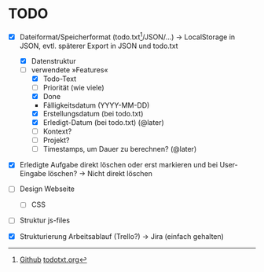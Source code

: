 # TODO

- [x] Dateiformat/Speicherformat (todo.txt[^1]/JSON/…)
    -> LocalStorage in JSON, evtl. späterer Export in JSON und todo.txt
  - [x] Datenstruktur
  - [ ] verwendete »Features«
    - [x] Todo-Text
    - [ ] Priorität (wie viele)
    - [x] Done
    - Fälligkeitsdatum (YYYY-MM-DD)
    - [x] Erstellungsdatum (bei todo.txt)
    - [x] Erledigt-Datum (bei todo.txt) (@later)
    - [ ] Kontext?
    - [ ] Projekt?
    - [ ] Timestamps, um Dauer zu berechnen? (@later)
- [x] Erledigte Aufgabe direkt löschen oder erst markieren und bei User-Eingabe löschen? -> Nicht direkt löschen
- [ ] Design Webseite
  - [ ] CSS
- [ ] Struktur js-files

- [x] Strukturierung Arbeitsablauf (Trello?) -> Jira (einfach gehalten)


[^1]: [Github](https://github.com/todotxt/todo.txt)
  [todotxt.org](http://todotxt.org/)
